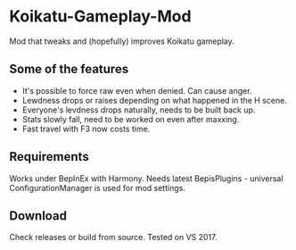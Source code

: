 # Koikatu-Gameplay-Mod
Mod that tweaks and (hopefully) improves Koikatu gameplay.

## Some of the features
- It's possible to force raw even when denied. Can cause anger.
- Lewdness drops or raises depending on what happened in the H scene.
- Everyone's levdness drops naturally, needs to be built back up.
- Stats slowly fall, need to be worked on even after maxxing.
- Fast travel with F3 now costs time.

## Requirements
Works under BepInEx with Harmony. Needs latest BepisPlugins - universal ConfigurationManager is used for mod settings.

## Download
Check releases or build from source. Tested on VS 2017.
